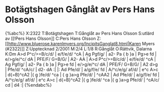 # Botägtshagen Gånglåt av Pers Hans Olsson

{%abc%}
X:2322
T:Botägtshagen
T:Gånglåt av Pers Hans Olsson
S:utlärd av [[!Pers Hans Olsson]]
C:Pers Hans Olsson
Z:[[http://www.bluerose.karenlmyers.org/IncipitsGanglat8.html|Karen Myers (#2322)]]
Z:Upptecknad 2/2001
M:2/4
L:1/8
R:Gånglåt
O:Rättvik, Dalarna
K:Dm
A>d P^c/>=B/c/d/ | e/f/e/d/ ^cA | Ag Pgf/g/ | a2- Pa { b }a | Pg>e fd | e/>g/e/^c/ dA |
PFE/F/ G=B/G/ | A2- AA | A>d P^c/>=B/c/d/ | e/f/e/d/ ^cA | Ag Pgf/g/ | a2- Pa { b }a |
Pg>e fd | e/>g/e/^c/ dA | PFE/F/ G=B/G/ | A2 d>g | Pfe/d/ ^cA/c/ | d2- dA :|
|: Ad Pfe/d/ | a/g/f/e/ fd | A/^c/e/g/ af/d/ | e^c A>c | d{=B}^cA2 |{ g }fe/d/ ^ca |
{ g }a>g Pfe/d/ | ^cAA2 | Ad Pfe/d/ | a/g/f/e/ fd | A/^c/e/g/ af/d/ |
e^c A>c | d{=B}^cA2 |{ g }fe/d/ ^ca |{ g }a>g Pfe/d/ | ^cA/c/ cd | d4 :|
{%endabc%}


